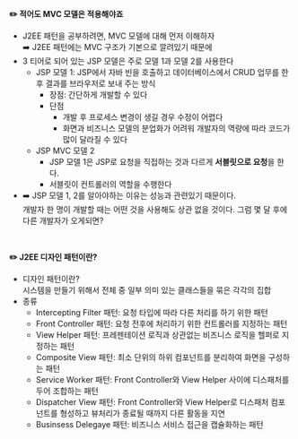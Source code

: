 **✏️ 적어도 MVC 모델은 적용해야죠**   
* J2EE 패턴을 공부하려면, MVC 모델에 대해 먼저 이해하자   
  ➡️ J2EE 패턴에는 MVC 구조가 기본으로 깔려있기 때문에
* 3 티어로 되어 있는 JSP 모델은 주로 모델 1과 모델 2를 사용한다
  * JSP 모델 1: JSP에서 자바 빈을 호출하고 데이터베이스에서 CRUD 업무를 한 후 결과를 브라우저로 보내 주는 방식
    * 장점: 간단하게 개발할 수 있다
    * 단점
      * 개발 후 프로세스 변경이 생길 경우 수정이 어렵다
      * 화면과 비즈니스 모델의 분업화가 어려워 개발자의 역량에 따라 코드가 많이 달라질 수 있다
  * JSP MVC 모델 2
    * JSP 모델 1은 JSP로 요청을 직접하는 것과 다르게 **서블릿으로 요청**을 한다.
    * 서블릿이 컨트롤러의 역할을 수행한다   
* ➡️ JSP 모델 1, 2를 알아야하는 이유는 성능과 관련있기 때문이다.   
  개발자 한 명이 개발할 때는 어떤 것을 사용해도 상관 없을 것이다. 그럼 몇 달 후에 다른 개발자가 오게되면?   
</br>

**✏️ J2EE 디자인 패턴이란?**   
* 디자인 패턴이란?   
  시스템을 만들기 위해서 전체 중 일부 의미 있는 클래스들을 묶은 각각의 집합
* 종류
  * Intercepting Filter 패턴: 요청 타입에 따라 다른 처리를 하기 위한 패턴
  * Front Controller 패턴: 요청 전후에 처리하기 위한 컨트롤러를 지정하는 패턴
  * View Helper 패턴: 프레젠테이션 로직과 상관없는 비즈니스 로직을 헬퍼로 지정하는 패턴
  * Composite View 패턴: 최소 단위의 하위 컴포넌트를 분리하여 화면을 구성하는 패턴
  * Service Worker 패턴: Front Controller와 View Helper 사이에 디스패처를 두어 조합하는 패턴
  * Dispatcher View 패턴: Front Controller와 View Helper로 디스패처 컴포넌트를 형성하고 뷰처리가 종료될 때까지 다른 활동을 지연
  * Businsess Delegaye 패턴: 비즈니스 서비스 접근을 캡슐화하는 패턴

